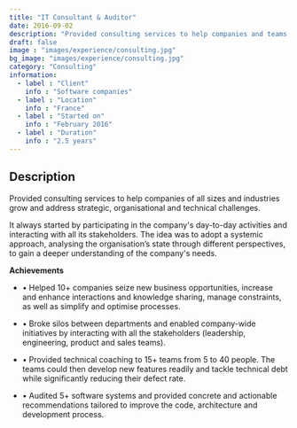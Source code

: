 ```yaml
---
title: "IT Consultant & Auditor"
date: 2016-09-02
description: "Provided consulting services to help companies and teams grow"
draft: false
image : "images/experience/consulting.jpg"
bg_image: "images/experience/consulting.jpg"
category: "Consulting"
information:
  - label : "Client"
    info : "Software companies"
  - label : "Location"
    info : "France"
  - label : "Started on"
    info : "February 2016"
  - label : "Duration"
    info : "2.5 years"
---
```


## Description

Provided consulting services to help companies of all sizes and industries grow and address strategic, organisational and technical challenges.

It always started by participating in the company's day-to-day activities and interacting with all its stakeholders. The idea was to adopt a systemic approach, analysing the organisation’s state through different perspectives, to gain a deeper understanding of the company's needs.

**Achievements**
- • Helped 10+ companies seize new business opportunities, increase and enhance interactions and knowledge sharing, manage constraints, as well as simplify and optimise processes.

- • Broke silos between departments and enabled company-wide initiatives by interacting with all the stakeholders (leadership, engineering, product and sales teams).
- • Provided technical coaching to 15+ teams from 5 to 40 people. The teams could then develop new features readily and tackle technical debt while significantly reducing their defect rate.
- • Audited 5+ software systems and provided concrete and actionable recommendations tailored to improve the code, architecture and development process.
